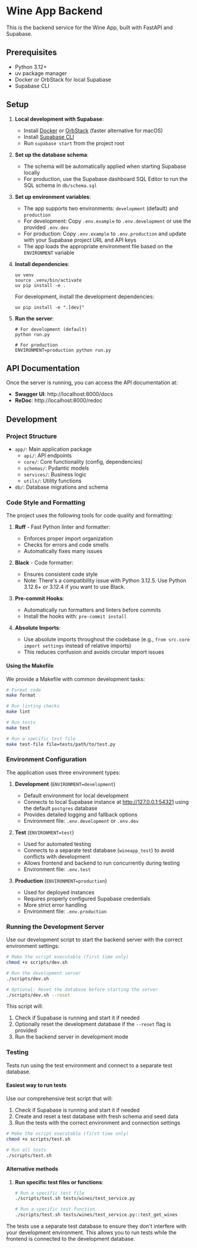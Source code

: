 # Wine App Backend

This is the backend service for the Wine App, built with FastAPI and Supabase.

## Prerequisites

- Python 3.12+
- uv package manager
- Docker or OrbStack for local Supabase
- Supabase CLI

## Setup

1. **Local development with Supabase**:
   - Install [Docker](https://www.docker.com/get-started/) or [OrbStack](https://orbstack.dev/) (faster alternative for macOS)
   - Install [Supabase CLI](https://supabase.com/docs/guides/cli)
   - Run `supabase start` from the project root

2. **Set up the database schema**:
   - The schema will be automatically applied when starting Supabase locally
   - For production, use the Supabase dashboard SQL Editor to run the SQL schema in `db/schema.sql`

3. **Set up environment variables**:
   - The app supports two environments: `development` (default) and `production`
   - For development: Copy `.env.example` to `.env.development` or use the provided `.env.dev`
   - For production: Copy `.env.example` to `.env.production` and update with your Supabase project URL and API keys
   - The app loads the appropriate environment file based on the `ENVIRONMENT` variable

4. **Install dependencies**:
   ```
   uv venv
   source .venv/bin/activate
   uv pip install -e .
   ```

   For development, install the development dependencies:
   ```
   uv pip install -e ".[dev]"
   ```

5. **Run the server**:
   ```
   # For development (default)
   python run.py
   
   # For production
   ENVIRONMENT=production python run.py
   ```

## API Documentation

Once the server is running, you can access the API documentation at:

- **Swagger UI**: http://localhost:8000/docs
- **ReDoc**: http://localhost:8000/redoc

## Development

### Project Structure

- `app/`: Main application package
  - `api/`: API endpoints
  - `core/`: Core functionality (config, dependencies)
  - `schemas/`: Pydantic models
  - `services/`: Business logic
  - `utils/`: Utility functions
- `db/`: Database migrations and schema

### Code Style and Formatting

The project uses the following tools for code quality and formatting:

1. **Ruff** - Fast Python linter and formatter:
   - Enforces proper import organization
   - Checks for errors and code smells
   - Automatically fixes many issues

2. **Black** - Code formatter:
   - Ensures consistent code style
   - Note: There's a compatibility issue with Python 3.12.5. Use Python 3.12.6+ or 3.12.4 if you want to use Black.

3. **Pre-commit Hooks**:
   - Automatically run formatters and linters before commits
   - Install the hooks with: `pre-commit install`

4. **Absolute Imports**:
   - Use absolute imports throughout the codebase (e.g., `from src.core import settings` instead of relative imports)
   - This reduces confusion and avoids circular import issues

#### Using the Makefile

We provide a Makefile with common development tasks:

```bash
# Format code
make format

# Run linting checks
make lint

# Run tests
make test

# Run a specific test file
make test-file file=tests/path/to/test.py
```

### Environment Configuration

The application uses three environment types:

1. **Development** (`ENVIRONMENT=development`)
   - Default environment for local development
   - Connects to local Supabase instance at http://127.0.0.1:54321 using the default `postgres` database
   - Provides detailed logging and fallback options
   - Environment file: `.env.development` or `.env.dev`

2. **Test** (`ENVIRONMENT=test`)
   - Used for automated testing
   - Connects to a separate test database (`wineapp_test`) to avoid conflicts with development
   - Allows frontend and backend to run concurrently during testing
   - Environment file: `.env.test`

3. **Production** (`ENVIRONMENT=production`)
   - Used for deployed instances
   - Requires properly configured Supabase credentials
   - More strict error handling
   - Environment file: `.env.production`

### Running the Development Server

Use our development script to start the backend server with the correct environment settings:

```bash
# Make the script executable (first time only)
chmod +x scripts/dev.sh

# Run the development server
./scripts/dev.sh

# Optional: Reset the database before starting the server
./scripts/dev.sh --reset
```

This script will:
1. Check if Supabase is running and start it if needed
2. Optionally reset the development database if the `--reset` flag is provided
3. Run the backend server in development mode

### Testing

Tests run using the test environment and connect to a separate test database.

#### Easiest way to run tests

Use our comprehensive test script that will:
1. Check if Supabase is running and start it if needed
2. Create and reset a test database with fresh schema and seed data
3. Run the tests with the correct environment and connection settings

```bash
# Make the script executable (first time only)
chmod +x scripts/test.sh

# Run all tests
./scripts/test.sh
```

#### Alternative methods

1. **Run specific test files or functions**:
   ```bash
   # Run a specific test file
   ./scripts/test.sh tests/wines/test_service.py

   # Run a specific test function
   ./scripts/test.sh tests/wines/test_service.py::test_get_wines
   ```

The tests use a separate test database to ensure they don't interfere with your development environment. This allows you to run tests while the frontend is connected to the development database. 